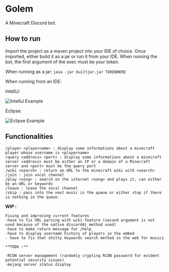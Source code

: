 # Golem
A Minecraft Discord bot.

## How to run

Import the project as a maven project into your IDE of choice. Once imported, either build it as a jar or run it from your IDE. 
When running the bot, the first argument of the exec must be your token.

When running as a jar: `java -jar builtjar.jar TOKENHERE`

When running from an IDE:

IntelliJ:

![IntelliJ Example](http://i.imgur.com/qkjwvie.png)

Eclipse:

![Eclipse Example](http://i.imgur.com/v0mLql6.png)

## Functionalities

```
/player <playername> : display some informations about a minecraft player whose username is <playername>
/query <address> <port> : display some informations about a minecraft server <address> must be either an IP or a domain of a Minecraft server and <port> must be the query port
/wiki <search> : return an URL to the minecraft wiki with <search>
/join : join vocal channel
/play <song> : search on the internet <song> and plays it, can either be an URL or keywords
/leave : leave the vocal channel 
/skip : pass into the next music in the queue or either stop if there is nothing in the queue.
```

**WIP :**

```
Fixing and improving current features
-have to fix URL parsing with wiki feature (second argument is not used because of the native discord4j method used)
-have to make return message for /help
-have to display username history of players in the embed
- have to fix that shitty keywords search method in the web for musics
```

```
**TODO :**

-RCON server management (randomly crypting RCON password for evident potential security issues)
-mojang server status display
```
